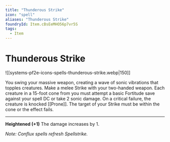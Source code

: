 ```yaml
---
title: "Thunderous Strike"
icon: "spell"
aliases: "Thunderous Strike"
foundryId: Item.cBsEeMHO56p7vr5S
tags:
  - Item
---
```


# Thunderous Strike
![[systems-pf2e-icons-spells-thunderous-strike.webp|150]]

You swing your massive weapon, creating a wave of sonic vibrations that topples creatures. Make a melee Strike with your two-handed weapon. Each creature in a 15-foot cone from you must attempt a basic Fortitude save against your spell DC or take 2 sonic damage. On a critical failure, the creature is knocked [[Prone]]. The target of your Strike must be within the cone or the effect fails.

* * *

**Heightened (+1)** The damage increases by 1.

_Note: Conflux spells refresh Spellstrike._
